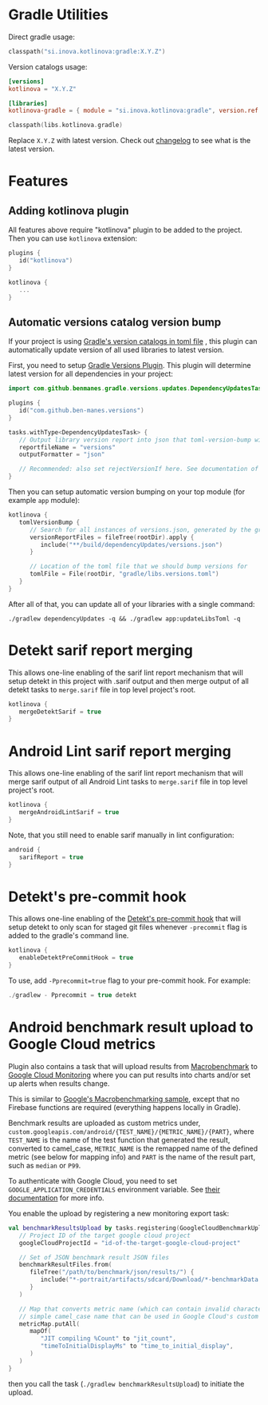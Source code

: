 # Gradle Utilities

Direct gradle usage:

```kotlin
classpath("si.inova.kotlinova:gradle:X.Y.Z")
```

Version catalogs usage:

```toml
[versions]
kotlinova = "X.Y.Z"
```

```toml
[libraries]
kotlinova-gradle = { module = "si.inova.kotlinova:gradle", version.ref = "kotlinova" }
```

```kotlin
classpath(libs.kotlinova.gradle)
```

Replace `X.Y.Z` with latest version. Check out [changelog](../CHANGELOG.MD) to see what is the latest version.

# Features

## Adding kotlinova plugin

All features above require "kotlinova" plugin to be added to the project. Then you can use `kotlinova` extension:

```kotlin
plugins {
   id("kotlinova")
}

kotlinova {
   ...
}
```

## Automatic versions catalog version bump

If your project is
using [Gradle's version catalogs in toml file](https://docs.gradle.org/current/userguide/platforms.html#sub:conventional-dependencies-toml)
,
this plugin can automatically update version of all used libraries to latest version.

First, you need to setup [Gradle Versions Plugin](https://github.com/ben-manes/gradle-versions-plugin). This plugin will
determine latest version for all dependencies in your project:

```kotlin
import com.github.benmanes.gradle.versions.updates.DependencyUpdatesTask

plugins {
   id("com.github.ben-manes.versions")
}

tasks.withType<DependencyUpdatesTask> {
   // Output library version report into json that toml-version-bump will read
   reportfileName = "versions"
   outputFormatter = "json"

   // Recommended: also set rejectVersionIf here. See documentation of the Versions plugin.
}
```

Then you can setup automatic version bumping on your top module (for example `app` module):

```kotlin
kotlinova {
   tomlVersionBump {
      // Search for all instances of versions.json, generated by the gradle versions plugin.
      versionReportFiles = fileTree(rootDir).apply {
         include("**/build/dependencyUpdates/versions.json")
      }

      // Location of the toml file that we should bump versions for
      tomlFile = File(rootDir, "gradle/libs.versions.toml")
   }
}
```

After all of that, you can update all of your libraries with a single command:

`./gradlew dependencyUpdates -q && ./gradlew app:updateLibsToml -q`

# Detekt sarif report merging

This allows one-line enabling of the
sarif lint report mechanism that will setup detekt
in this project with .sarif output and then merge output of all detekt tasks to `merge.sarif` file in top level project's root.

```kotlin
kotlinova {
   mergeDetektSarif = true
}
```

# Android Lint sarif report merging

This allows one-line enabling of the
sarif lint report mechanism that will
merge sarif output of all Android Lint tasks to `merge.sarif` file in top level project's root.

```kotlin
kotlinova {
   mergeAndroidLintSarif = true
}
```

Note, that you still need to enable sarif manually in lint configuration:

```kotlin
android {
   sarifReport = true
}
```

# Detekt's pre-commit hook

This allows one-line enabling of the
[Detekt's pre-commit hook](https://detekt.dev/docs/gettingstarted/git-pre-commit-hook/) that will setup
detekt to only scan for staged git files whenever `-precommit` flag is added to the gradle's command line.

```kotlin
kotlinova {
   enableDetektPreCommitHook = true
}
```

To use, add `-Pprecommit=true` flag to your pre-commit hook. For example:

```kotlin
./gradlew - Pprecommit = true detekt
```

# Android benchmark result upload to Google Cloud metrics

Plugin also contains a task that will upload results
from [Macrobenchmark](https://developer.android.com/topic/performance/benchmarking/macrobenchmark-overview)
to [Google Cloud Monitoring](https://cloud.google.com/monitoring) where you can put results into charts and/or set up
alerts when results change.

This is similar
to [Google's Macrobenchmarking sample](https://github.com/android/performance-samples/tree/main/MacrobenchmarkSample/ftl),
except that no Firebase functions are required (everything happens locally in Gradle).

Benchmark results are uploaded as custom metrics under, `custom.googleapis.com/android/{TEST_NAME}/{METRIC_NAME}/{PART}`,
where `TEST_NAME` is the name of the test function that generated the result, converted to camel_case, `METRIC_NAME` is the
remapped
name of the defined metric (see below for mapping info) and `PART` is the name of the result part, such as `median` or `P99`.

To authenticate with Google Cloud, you need to set `GOOGLE_APPLICATION_CREDENTIALS` environment variable.
See [their documentation](https://cloud.google.com/docs/authentication/application-default-credentials#GAC) for more info.

You enable the upload by registering a new monitoring export task:

```kotlin
val benchmarkResultsUpload by tasks.registering(GoogleCloudBenchmarkUpload::class) {
   // Project ID of the target google cloud project
   googleCloudProjectId = "id-of-the-target-google-cloud-project"

   // Set of JSON benchmark result JSON files
   benchmarkResultFiles.from(
      fileTree("/path/to/benchmark/json/results/") {
         include("*-portrait/artifacts/sdcard/Download/*-benchmarkData.json")
      }
   )

   // Map that converts metric name (which can contain invalid characters like spaces) into
   // simple camel_case name that can be used in Google Cloud's custom metric path
   metricMap.putAll(
      mapOf(
         "JIT compiling %Count" to "jit_count",
         "timeToInitialDisplayMs" to "time_to_initial_display",
      )
   )
}
```

then you call the task (`./gradlew benchmarkResultsUpload`) to initiate the upload.
